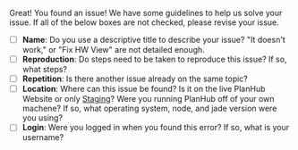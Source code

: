 Great! You found an issue!
We have some guidelines to help us solve your issue. If all of the below boxes are not checked, please revise your issue.

- [ ] **Name**: Do you use a descriptive title to describe your issue? "It doesn't work," or "Fix HW View" are not detailed enough.
- [ ] **Reproduction**: Do steps need to be taken to reproduce this issue? If so, what steps?
- [ ] **Repetition**: Is there another issue already on the same topic?
- [ ] **Location**: Where can this issue be found? Is it on the live PlanHub Website or only [Staging](http://staging.planhub.me)? Were you running PlanHub off of your own machene? If so, what operating system, node, and jade version were you using?
- [ ] **Login**: Were you logged in when you found this error? If so, what is your username?
